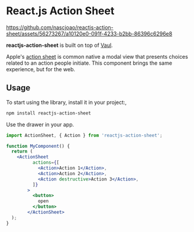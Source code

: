 # React.js Action Sheet
https://github.com/nascjoao/reactjs-action-sheet/assets/56273267/a10120e0-091f-4233-b2bb-86396c6296e8

**reactjs-action-sheet** is built on top of [Vaul](https://github.com/emilkowalski/vaul).

Apple's [action sheet](https://developer.apple.com/design/human-interface-guidelines/action-sheets) is common native a modal view that presents choices related to an action people initiate.
This component brings the same experience, but for the web.

## Usage

To start using the library, install it in your project:,

```bash
npm install reactjs-action-sheet
```

Use the drawer in your app.

```jsx
import ActionSheet, { Action } from 'reactjs-action-sheet';

function MyComponent() {
  return (
    <ActionSheet
          actions={[
            <Action>Action 1</Action>,
            <Action>Action 2</Action>,
            <Action destructive>Action 3</Action>,
          ]}
        >
          <button>
            open
          </button>
        </ActionSheet>
  );
}
```
